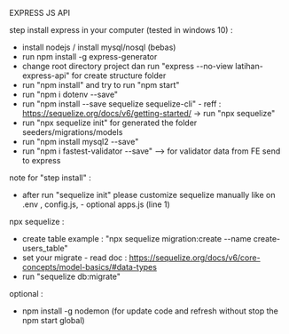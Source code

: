 EXPRESS JS API

step install express in your computer (tested in windows 10) : 
- install nodejs / install mysql/nosql (bebas)
- run npm install -g express-generator
- change root directory project dan run "express --no-view latihan-express-api" for create structure folder 
- run "npm install" and try to run "npm start"
- run "npm i dotenv --save"
- run "npm install --save sequelize sequelize-cli" - reff : https://sequelize.org/docs/v6/getting-started/ -> run "npx sequelize"
- run "npx sequelize init" for generated the folder seeders/migrations/models
- run "npm install mysql2 --save"
- run "npm i fastest-validator --save" --> for validator data from FE send to express


note for "step install" :
- after run "sequelize init" please customize sequelize manually like on .env , config.js, - optional apps.js (line 1)

npx sequelize : 
- create table example : "npx sequelize migration:create --name create-users_table" 
- set your migrate - read doc : https://sequelize.org/docs/v6/core-concepts/model-basics/#data-types
- run "sequelize db:migrate"

optional : 
- npm install -g nodemon (for update code and refresh without stop the npm start global)
